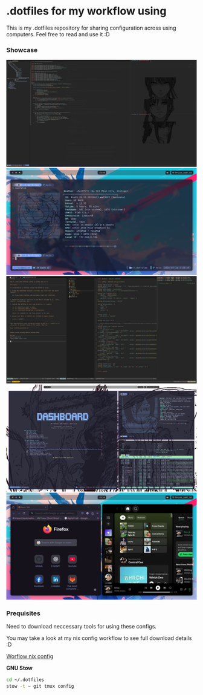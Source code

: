 # .dotfiles for my workflow using
This is my .dotfiles repository for sharing configuration across using computers. Feel free to read and use it :D

### Showcase 
![Showcase Image 1](./images/showcase-1.png)
![Showcase Image 2](./images/showcase-2.png)
![Showcase Image 3](./images/showcase-3.png)
![Showcase Image 4](./images/showcase-4.png)
![Showcase Image 5](./images/showcase-5.png)
### Prequisites 
Need to download neccessary tools for using these configs.

You may take a look at my nix config workflow to see full download details :D

[Worflow nix config](https://github.com/phatdtgcs220340/nix-config/tree/main/modules/working/workflow)

**GNU Stow**
```sh
cd ~/.dotfiles
stow -t ~ git tmux config
```

